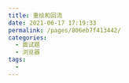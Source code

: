 ```yaml
---
title: 重绘和回流
date: 2021-06-17 17:19:33
permalink: /pages/806eb7f413442/
categories:
  - 面试题
  - 浏览器
tags:
  - 
---
```

